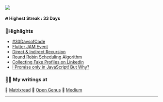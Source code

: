 <img align="center" src="https://github.com/abhiramready/AbhiramWrites/blob/master/Images/AbhiramWrites.png"/>

#### 🔥 Highest Streak : 33 Days

### 🚀Highlights

- [#30DaysofCode](https://matrixread.com/30daysofcode/)
- [Flutter JAM Event](https://medium.com/fnplus/flutter-jam-gdgchennai-b36f8539c7fb)
- [Direct & Indirect Recursion](https://matrixread.com/direct-indirect-recursion/)
- [Round Robin Scheduling Algorithm](https://iq.opengenus.org/round-robin-scheduling/)
- [Collecting Fake Profiles on LinkedIn](https://matrixread.com/collecting-fake-profiles-on-linkedin/)
- [I Promise only in JavaScript! But Why?](https://iq.opengenus.org/promises-in-javascript/)

### 👨‍🚀 My writings at

📍 [Matrixread](https://matrixread.com/author/abhiramreddy31/)
📍 [ Open Genus](https://iq.opengenus.org/author/abhiram/)
📍 [ Medium](https://abhiram-ready.medium.com/)
***
